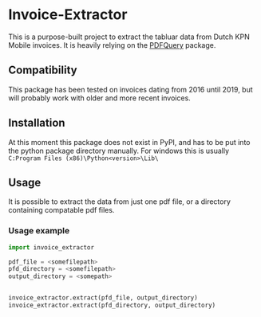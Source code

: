 # Invoice-Extractor
This is a purpose-built project to extract the tabluar data from Dutch KPN Mobile invoices.
It is heavily relying on the [PDFQuery](https://github.com/jcushman/pdfquery) package.

## Compatibility
This package has been tested on invoices dating from 2016 until 2019, but will probably work with older and more recent invoices.

## Installation
At this moment this package does not exist in PyPI, and has to be put into the python package directory manually. For windows this is usually `C:Program Files (x86)\Python<version>\Lib\`

## Usage

It is possible to extract the data from just one pdf file, or a directory containing compatable pdf files.

### Usage example
```python
import invoice_extractor

pdf_file = <somefilepath>
pfd_directory = <somefilepath>
output_directory = <somepath>


invoice_extractor.extract(pfd_file, output_directory)
invoice_extractor.extract(pfd_directory, output_directory)
```